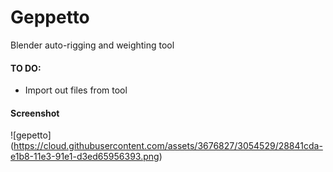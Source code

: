Geppetto
========

Blender auto-rigging and weighting tool


#### TO DO: ####

* Import out files from tool


#### Screenshot ####

![gepetto]
(https://cloud.githubusercontent.com/assets/3676827/3054529/28841cda-e1b8-11e3-91e1-d3ed65956393.png)
